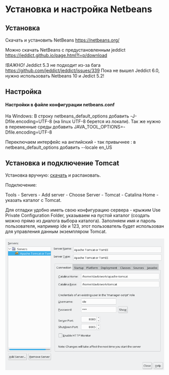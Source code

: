 # Установка и настройка Netbeans

## Установка
Скачать и установить NetBeans https://netbeans.org/

Можно скачать NetBeans с предустановленным jeddict https://jeddict.github.io/page.html?l=p/download

*!ВАЖНО!* Jeddict 5.3 не подходит из-за бага https://github.com/jeddict/jeddict/issues/339
Пока не вышел Jeddict 6.0, нужно использовать Netbeans 10 и Jedict 5.2!

## Настройка

#### Настройки в файле конфигурации netbeans.conf

На Windows: В строку netbeans_default_options добавить -J-Dfile.encoding=UTF-8 (на linux UTF-8 берется из локали). Так же нужно в переменные среды добавить JAVA_TOOL_OPTIONS=-Dfile.encoding=UTF-8

Переключаем интерфейс на английский - так привычнее : в netbeans_default_options добавить --locale en_US 

## Установка и подключение Tomcat

Установка вручную: [скачать](https://tomcat.apache.org/download-90.cgi) и распаковать.

Подключение: 

Tools - Servers - Add server - Choose Server - Tomcat - Catalina Home - указать каталог с Tomcat. 

Для отладки удобно иметь свою конфигурацию сервера - крыжим Use Private Configuration Folder, 
указываем на пустой каталог (создать можно прямо из диалога выбора каталога). Заполняем имя и пароль пользователя, например ide и 123, этот пользователь будет использован для управления данным экземпляром Tomcat.

![](tomcat.png)

